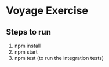 # Voyage Exercise

## Steps to run 

1. npm install
2. npm start
3. npm test (to run the integration tests)